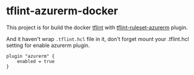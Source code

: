 # tflint-azurerm-docker

This project is for build the docker [tflint](https://github.com/terraform-linters/tflint) with [tflint-ruleset-azurerm](https://github.com/terraform-linters/tflint-ruleset-azurerm) plugin.

And it haven't wrap `.tflint.hcl` file in it, don't forget mount your .tflint.hcl setting for enable azurerm plugin.

```
plugin "azurerm" {
    enabled = true
}
```

